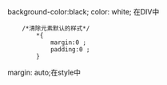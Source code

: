  background-color:black;
            color: white;
            在DIV中

		/*清除元素默认的样式*/
			*{
				margin:0 ;
				padding:0 ;
			}

margin: auto;在style中
